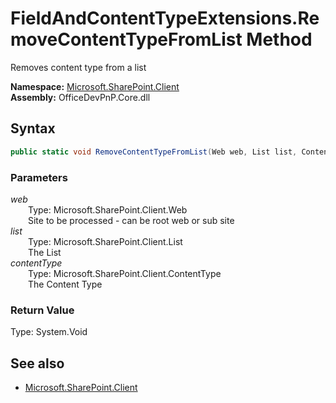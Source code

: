 # FieldAndContentTypeExtensions.RemoveContentTypeFromList Method  
Removes content type from a list  

**Namespace:** [Microsoft.SharePoint.Client](Microsoft.SharePoint.Client.md)  
**Assembly:** OfficeDevPnP.Core.dll  
## Syntax
```C#
public static void RemoveContentTypeFromList(Web web, List list, ContentType contentType)
```
### Parameters
*web*  
&emsp;&emsp;Type: Microsoft.SharePoint.Client.Web  
&emsp;&emsp;Site to be processed - can be root web or sub site  
*list*  
&emsp;&emsp;Type: Microsoft.SharePoint.Client.List  
&emsp;&emsp;The List  
*contentType*  
&emsp;&emsp;Type: Microsoft.SharePoint.Client.ContentType  
&emsp;&emsp;The Content Type  
### Return Value
Type: System.Void  

## See also
- [Microsoft.SharePoint.Client](Microsoft.SharePoint.Client.md)
